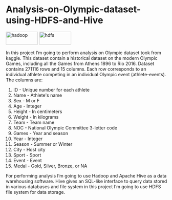 # Analysis-on-Olympic-dataset-using-HDFS-and-Hive
<img src="https://miro.medium.com/max/981/1*vH0yWboPy9ptgOSqClcS4Q.png" alt="hadoop" width="100" height="40"/> 
<img src="https://www.clipartmax.com/png/middle/435-4359583_apache-hive-logo-hive-hadoop.png" alt="hdfs" width="100" height="40"/>
<br>

   In this project I’m going to perform analysis on Olympic dataset took from kaggle. This dataset contain a historical dataset on the modern Olympic Games, including all the Games from Athens 1896 to Rio 2016.
Dataset contains 271116 rows and 15 columns. Each row corresponds to an individual athlete competing in an individual Olympic event (athlete-events). 
The columns are:
1)	ID - Unique number for each athlete
2)	Name - Athlete's name
3)	Sex - M or F
4)	Age - Integer
5)	Height - In centimeters
6)	Weight - In kilograms
7)	Team - Team name
8)	NOC - National Olympic Committee 3-letter code
9)	Games - Year and season
10)	Year - Integer
11)	Season - Summer or Winter
12)	City - Host city
13)	Sport - Sport
14)	Event - Event
15)	Medal - Gold, Silver, Bronze, or NA

For performing analysis I’m going to use Hadoop and Apache Hive as a data warehousing software. Hive gives an SQL-like interface to query data stored in various databases and file system in this project I’m going to use HDFS file system for data storage.
